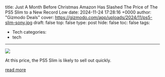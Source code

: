 title: Just A Month Before Christmas Amazon Has Slashed The Price of The PS5 Slim to a New Record Low
date: 2024-11-24 17:28:16 +0000
author: "Gizmodo Deals"
cover: https://gizmodo.com/app/uploads/2024/11/ps5-slim-sony.jpg
draft: false
top: false
type: post
hide: false
toc: false
tags:
  - Tech
categories:
  - tech
---

![](https://gizmodo.com/app/uploads/2024/11/ps5-slim-sony.jpg)

At this price, the PS5 Slim is likely to sell out quickly.

[read more](https://gizmodo.com/just-a-month-before-christmas-amazon-has-slashed-the-price-of-the-ps5-slim-to-a-new-record-low-2000529214)
